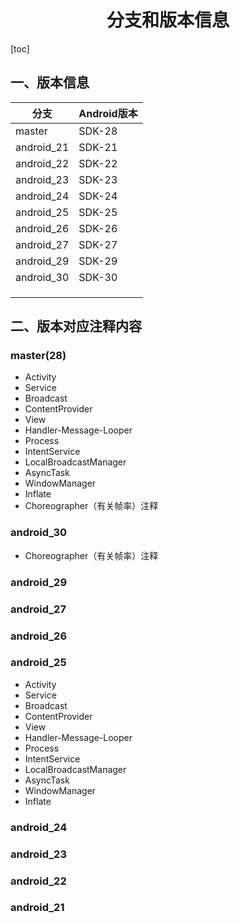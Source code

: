 <h1 align="center">分支和版本信息</h1>

[toc]

## 一、版本信息

| 分支       | Android版本 |
| ---------- | ----------- |
| master     | SDK-28      |
| android_21 | SDK-21      |
| android_22 | SDK-22      |
| android_23 | SDK-23      |
| android_24 | SDK-24      |
| android_25 | SDK-25      |
| android_26 | SDK-26      |
| android_27 | SDK-27      |
| android_29 | SDK-29      |
| android_30 | SDK-30      |
|            |             |
|            |             |
|            |             |

## 二、版本对应注释内容

### master(28)

* Activity
* Service
* Broadcast
* ContentProvider
* View
* Handler-Message-Looper
* Process
* IntentService
* LocalBroadcastManager
* AsyncTask
* WindowManager
* Inflate
* Choreographer（有关帧率）注释

### android_30

* Choreographer（有关帧率）注释

### android_29

### android_27

### android_26

### android_25

* Activity
* Service
* Broadcast
* ContentProvider
* View
* Handler-Message-Looper
* Process
* IntentService
* LocalBroadcastManager
* AsyncTask
* WindowManager
* Inflate

### android_24

### android_23

### android_22

### android_21